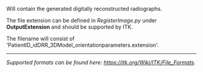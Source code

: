 Will contain the generated digitally reconstructed radiographs.

The file extension can be defined in _RegisterImage.py_ under **OutputExtension** and should be supported by ITK.

The filename will consist of 'PatientID_idDRR_3DModel_orientationparameters.extension'.

--------------------------
_Supported formats can be found here: https://itk.org/Wiki/ITK/File_Formats._
